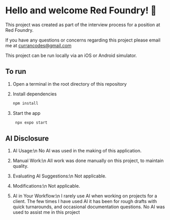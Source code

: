 # Hello and welcome Red Foundry! 👋

This project was created as part of the interview process for a position at Red Foundry.

If you have any questions or concerns regarding this project please email me at currancodes@gmail.com

This project can be run locally via an iOS or Android simulator.

## To run

1. Open a terminal in the root directory of this repository

2. Install dependencies

   ```bash
   npm install
   ```

3. Start the app

   ```bash
    npx expo start
   ```

## AI Disclosure

1. AI Usage:\n
      No AI was used in the making of this application.

2. Manual Work:\n
      All work was done manually on this project, to maintain quality.

3. Evaluating AI Suggestions:\n
      Not applicable.

4. Modifications:\n
      Not applicable.
   
5. AI in Your Workflow:\n
      I rarely use AI when working on projects for a client. The few times I have used AI it has been for rough drafts with quick turnarounds, and occasional documentation questions. No AI was used to assist me in this project


